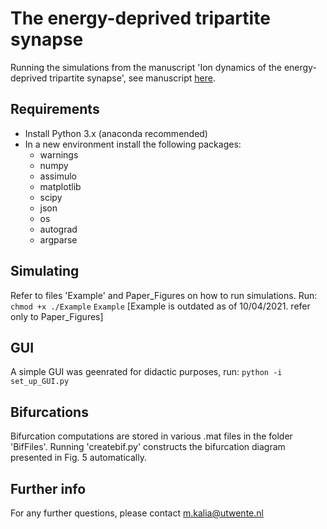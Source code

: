 # The energy-deprived tripartite synapse
Running the simulations from the manuscript 'Ion dynamics of the energy-deprived tripartite synapse', see manuscript [here](https://www.biorxiv.org/content/10.1101/2021.03.19.436129v1).

## Requirements
  - Install Python 3.x (anaconda recommended)
  - In a new environment install the following packages:
       - warnings
       - numpy
       - assimulo
       - matplotlib
       - scipy
       - json
       - os
       - autograd 
       - argparse

## Simulating
Refer to files 'Example' and Paper_Figures on how to run simulations. Run:
`chmod +x ./Example`
`Example`
[Example is outdated as of 10/04/2021. refer only to Paper_Figures] 

## GUI
A simple GUI was geenrated for didactic purposes, run:
`python -i set_up_GUI.py`

## Bifurcations
Bifurcation computations are stored in various .mat files in the folder 'BifFiles'. Running 'createbif.py' constructs the bifurcation diagram presented in Fig. 5 automatically.

## Further info
For any further questions, please contact m.kalia@utwente.nl


